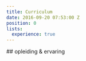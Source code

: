 ```yaml
---
title: Curriculum
date: 2016-09-20 07:53:00 Z
position: 0
lists:
  experience: true
---
```


\## opleiding & ervaring